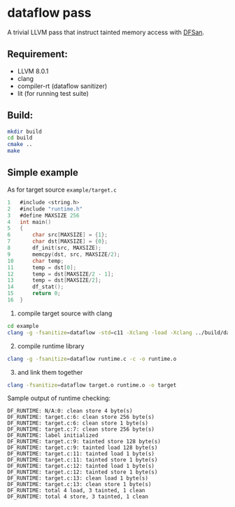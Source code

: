 # dataflow pass

A trivial LLVM pass that instruct tainted memory access with [DFSan][dfsan].

## Requirement:

- LLVM 8.0.1
- clang
- compiler-rt (dataflow sanitizer)
- lit (for running test suite)

## Build:

```bash
mkdir build
cd build
cmake ..
make
```
## Simple example

As for target source `example/target.c`
```c
1	#include <string.h>
2	#include "runtime.h"
3	#define MAXSIZE 256
4	int main()
5	{
6	    char src[MAXSIZE] = {1};
7	    char dst[MAXSIZE] = {0};
8	    df_init(src, MAXSIZE);
9	    memcpy(dst, src, MAXSIZE/2);
10	    char temp;
11	    temp = dst[0];
12	    temp = dst[MAXSIZE/2 - 1];
13	    temp = dst[MAXSIZE/2];
14	    df_stat();
15	    return 0;
16	}
```

1) compile target source with clang
```bash
cd example
clang -g -fsanitize=dataflow -std=c11 -Xclang -load -Xclang ../build/dataflow/libLoadStorePass.so -c target.c -o target.o
```

2) compile runtime library
```bash
clang -g -fsanitize=dataflow runtime.c -c -o runtime.o
```

3) and link them together
```bash
clang -fsanitize=dataflow target.o runtime.o -o target
```

Sample output of runtime checking:
```text
DF_RUNTIME: N/A:0: clean store 4 byte(s)
DF_RUNTIME: target.c:6: clean store 256 byte(s)
DF_RUNTIME: target.c:6: clean store 1 byte(s)
DF_RUNTIME: target.c:7: clean store 256 byte(s)
DF_RUNTIME: label initialized
DF_RUNTIME: target.c:9: tainted store 128 byte(s)
DF_RUNTIME: target.c:9: tainted load 128 byte(s)
DF_RUNTIME: target.c:11: tainted load 1 byte(s)
DF_RUNTIME: target.c:11: tainted store 1 byte(s)
DF_RUNTIME: target.c:12: tainted load 1 byte(s)
DF_RUNTIME: target.c:12: tainted store 1 byte(s)
DF_RUNTIME: target.c:13: clean load 1 byte(s)
DF_RUNTIME: target.c:13: clean store 1 byte(s)
DF_RUNTIME: total 4 load, 3 tainted, 1 clean
DF_RUNTIME: total 4 store, 3 tainted, 1 clean
```



[dfsan]:https://clang.llvm.org/docs/DataFlowSanitizer.html
